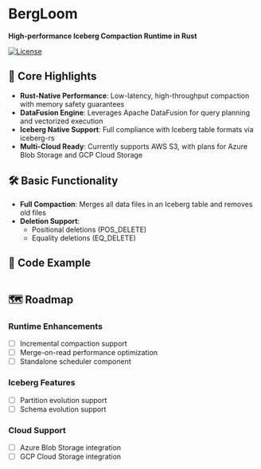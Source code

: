 # BergLoom  
**High-performance Iceberg Compaction Runtime in Rust**

[![License](https://img.shields.io/badge/License-Apache%202.0-blue.svg)](https://opensource.org/licenses/Apache-2.0)

## 🌟 Core Highlights

- **Rust-Native Performance**: Low-latency, high-throughput compaction with memory safety guarantees
- **DataFusion Engine**: Leverages Apache DataFusion for query planning and vectorized execution
- **Iceberg Native Support**: Full compliance with Iceberg table formats via iceberg-rs
- **Multi-Cloud Ready**: Currently supports AWS S3, with plans for Azure Blob Storage and GCP Cloud Storage

## 🛠️ Basic Functionality

- **Full Compaction**: Merges all data files in an Iceberg table and removes old files
- **Deletion Support**:
  - Positional deletions (POS_DELETE)
  - Equality deletions (EQ_DELETE)

## 📝 Code Example

```rust
```

## 🗺️ Roadmap

### Runtime Enhancements
- [ ] Incremental compaction support
- [ ] Merge-on-read performance optimization
- [ ] Standalone scheduler component

### Iceberg Features
- [ ] Partition evolution support
- [ ] Schema evolution support

### Cloud Support
- [ ] Azure Blob Storage integration
- [ ] GCP Cloud Storage integration